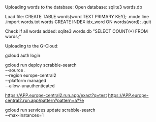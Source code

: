 Uploading words to the database:
Open database:
sqlite3 words.db

Load file:
CREATE TABLE words(word TEXT PRIMARY KEY);
.mode line
.import words.txt words
CREATE INDEX idx_word ON words(word);
.quit

Check if all words added:
sqlite3 words.db "SELECT COUNT(*) FROM words;"

Uploading to the G-Cloud:

gcloud auth login

gcloud run deploy scrabble-search \
--source . \
--region europe-central2 \
--platform managed \
--allow-unauthenticated

https://APP.europe-central2.run.app/exact?q=test
https://APP.europe-central2.run.app/pattern?pattern=a??e

gcloud run services update scrabble-search \
--max-instances=1
